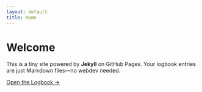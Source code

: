 ```yaml
---
layout: default
title: Home
---
```


<div class="splash card">
  <h1>Welcome</h1>
  <p class="muted">This is a tiny site powered by <strong>Jekyll</strong> on GitHub Pages. Your logbook entries are just Markdown files—no webdev needed.</p>
  <p><a class="btn" href="{{ '/logbook/' | relative_url }}">Open the Logbook →</a></p>
</div>
